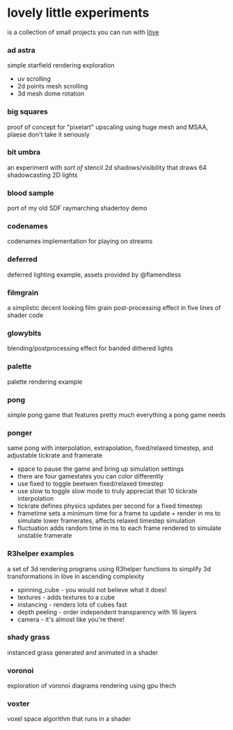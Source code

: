 # lovely little experiments
 is a collection of small projects you can run with [löve](https://love2d.org/)

### ad astra
 simple starfield rendering exploration
 - uv scrolling
 - 2d points mesh scrolling
 - 3d mesh dome rotation

### big squares
 proof of concept for "pixelart" upscaling using huge mesh and MSAA, plaese don't take it seriously

### bit umbra
 an experiment with *sort of* stencil 2d shadows/visibility that draws 64 shadowcasting 2D lights

### blood sample
 port of my old SDF raymarching shadertoy demo

### codenames
 codenames implementation for playing on streams

### deferred
 deferred lighting example, assets provided by @flamendless

### filmgrain
 a simplistic decent looking film grain post-processing effect in five lines of shader code

### glowybits
 blending/postprocessing effect for banded dithered lights

### palette
 palette rendering example

### pong
 simple pong game that features pretty much everything a pong game needs

### ponger
 same pong with interpolation, extrapolation, fixed/relaxed timestep, and adjustable tickrate and framerate
 - space to pause the game and bring up simulation settings
 - there are four gamestates you can color differently
 - use fixed to toggle beetwen fixed/relaxed timestep
 - use slow to toggle slow mode to truly appreciat that 10 tickrate interpolation
 - tickrate defines physics updates per second for a fixed timestep
 - frametime sets a minimum time for a frame to update + render in ms to simulate lower framerates, affects relaxed timestep simulation
 - fluctuation adds random time in ms to each frame rendered to simulate unstable framerate

### R3helper examples
 a set of 3d rendering programs using R3helper functions to simplify 3d transformations in löve
 in ascending complexity
 - spinning_cube - you would not believe what it does!
 - textures - adds textures to a cube
 - instancing - renders lots of cubes fast
 - depth peeling - order independent transparency with 16 layers
 - camera - it's almost like you're there!

### shady grass
 instanced grass generated and animated in a shader

### voronoi
 exploration of voronoi diagrams rendering using gpu thech

### voxter
 voxel space algorithm that runs in a shader
